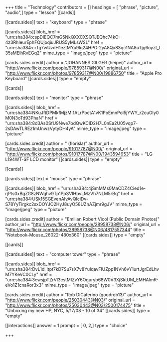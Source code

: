 +++
title = "Technology"
contributors = []
headings = [ "phrase", "picture", "audio",]
type = "lesson"
[[cards]]

[[cards.sides]]
text = "keyboard"
type = "phrase"

[[cards.sides]]
blob_href = "urn:sha384:cspDIEQC7mG5NkQXXCXSQTJEQhc74kO-4z3RhIeurEphFQUjoqiuJRUS5yMLsWSL"
href = "urn:sha384:crTg7wUvdH1eztMYu9lq24HPOr2yA8Qx83qc1NA8uTjg6oyzt_t35sMEihRvEGq2"
mime_type = "image/jpeg"
type = "picture"

[cards.sides.credit]
author = "JOHANNES GILGER (heipei)"
author_url = "http://www.flickr.com/people/97859317@N00/"
original_url = "http://www.flickr.com/photos/97859317@N00/19886750"
title = "Apple Pro Keyboard"
[[cards.sides]]
type = "empty"

[[cards]]

[[cards.sides]]
text = "monitor"
type = "phrase"

[[cards.sides]]
blob_href = "urn:sha384:NKuJftDPMkfMjzMI1ALrPbctA1vK1PoEmnPol5jYWY_r2cuOIy0M0N3oTd93PhaN"
href = "urn:sha384:8d3As0SfU9Nwe7bdQwKCID2H7L0nEa2U05vqp7-2sDAwTLREz1mUnwzVytyDH4yA"
mime_type = "image/jpeg"
type = "picture"

[cards.sides.credit]
author = " (florisla)"
author_url = "http://www.flickr.com/people/91017787@N00/"
original_url = "http://www.flickr.com/photos/91017787@N00/1943594953"
title = "LG L194WT-SF LCD monitor"
[[cards.sides]]
type = "empty"

[[cards]]

[[cards.sides]]
text = "mouse"
type = "phrase"

[[cards.sides]]
blob_href = "urn:sha384:4jSmMMs0MaCDZ4Cied1e-rjPts0xBgZG8zNWghv9Tp1PpSVIHbvLMzVh7NLM5rBq"
href = "urn:sha384:USk15SGEvenAIvAvQIciDv-S78YyTirgkc2sxDOYJO2HyJ8uyO58UZnAZjmr9gJV"
mime_type = "image/jpeg"
type = "picture"

[cards.sides.credit]
author = "Emilian Robert Vicol (Public Domain Photos)"
author_url = "http://www.flickr.com/people/28958738@N06/"
original_url = "http://www.flickr.com/photos/28958738@N06/4817557344"
title = "Notebook-Mouse_26022-480x360"
[[cards.sides]]
type = "empty"

[[cards]]

[[cards.sides]]
text = "computer tower"
type = "phrase"

[[cards.sides]]
blob_href = "urn:sha384:DvL1d_ltpt7kD7Su7sX7v8YuIqavFlUZpp1NVh6vY1urtJgrEdLhvM7YKeVC0CLy"
href = "urn:sha384:3cwsjpTZrVl3estMIZvY6Oguryb68W0V3XjSktUM_EMHAlmK-eVo1Z1cnaRor3x3"
mime_type = "image/jpeg"
type = "picture"

[cards.sides.credit]
author = "Rob DiCaterino (goodrob13)"
author_url = "http://www.flickr.com/people/25030443@N03/"
original_url = "http://www.flickr.com/photos/25030443@N03/2500174475"
title = "Unboxing my new HP, NYC, 5/17/08 - 10 of 34"
[[cards.sides]]
type = "empty"

[[interactions]]
answer = 1
prompt = [ 0, 2,]
type = "choice"

+++
